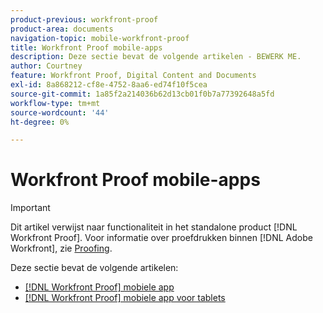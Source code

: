 ```yaml
---
product-previous: workfront-proof
product-area: documents
navigation-topic: mobile-workfront-proof
title: Workfront Proof mobile-apps
description: Deze sectie bevat de volgende artikelen - BEWERK ME.
author: Courtney
feature: Workfront Proof, Digital Content and Documents
exl-id: 8a868212-cf8e-4752-8aa6-ed74f10f5cea
source-git-commit: 1a85f2a214036b62d13cb01f0b7a77392648a5fd
workflow-type: tm+mt
source-wordcount: '44'
ht-degree: 0%

---
```


# Workfront Proof mobile-apps

>[!IMPORTANT]
>
>Dit artikel verwijst naar functionaliteit in het standalone product [!DNL Workfront Proof]. Voor informatie over proefdrukken binnen [!DNL Adobe Workfront], zie [Proofing](../../../review-and-approve-work/proofing/proofing.md).

Deze sectie bevat de volgende artikelen:

* [[!DNL Workfront Proof] mobiele app](../../../workfront-proof/wp-mobile/wp-mobile-apps/wp-mobile-app-phones.md)
* [[!DNL Workfront Proof] mobiele app voor tablets](../../../workfront-proof/wp-mobile/wp-mobile-apps/wp-mobile-app-tablet.md)
